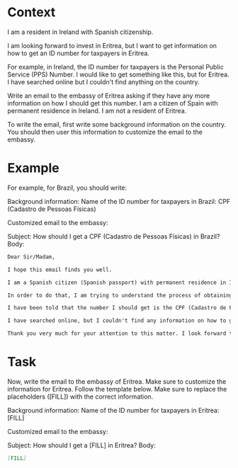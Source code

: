 # Context
I am a resident in Ireland with Spanish citizenship.

I am looking forward to invest in Eritrea, but I want to get information on how to get an ID number for taxpayers in Eritrea.

For example, in Ireland, the ID number for taxpayers is the Personal Public Service (PPS) Number. I would like to get something like this, but for Eritrea. I have searched online but I couldn't find anything on the country.

Write an email to the embassy of Eritrea asking if they have any more information on how I should get this number. I am a citizen of Spain with permanent residence in Ireland. I am not a resident of Eritrea.

To write the email, first write some background information on the country. You should then user this information to customize the email to the embassy.

# Example
For example, for Brazil, you should write:

Background information:
Name of the ID number for taxpayers in Brazil: CPF (Cadastro de Pessoas Físicas)

Customized email to the embassy:

Subject: How should I get a CPF (Cadastro de Pessoas Físicas) in Brazil?
Body:
```md
Dear Sir/Madam,

I hope this email finds you well.

I am a Spanish citizen (Spanish passport) with permanent residence in Ireland. I am looking forward to investing in Brazil, as a foreign investor (no residence in Brazil).

In order to do that, I am trying to understand the process of obtaining the number that identifies taxpayers in Brazil, to be able to declare the relevant information to the tax authorities.

I have been told that the number I should get is the CPF (Cadastro de Pessoas Físicas). Feel free to correct me if I am wrong.

I have searched online, but I couldn't find any information on how to get a CPF from abroad. This is why I am reaching out to you for guidance. If you could provide me with information on the process or direct me to the relevant authorities, I would greatly appreciate it.

Thank you very much for your attention to this matter. I look forward to your response and any help you can provide.
```

# Task
Now, write the email to the embassy of Eritrea. Make sure to customize the information for Eritrea. Follow the template below. Make sure to replace the placeholders ([FILL]) with the correct information.

Background information:
Name of the ID number for taxpayers in Eritrea: [FILL]

Customized email to the embassy:

Subject: How should I get a [FILL] in Eritrea?
Body:
```md
[FILL]
```
